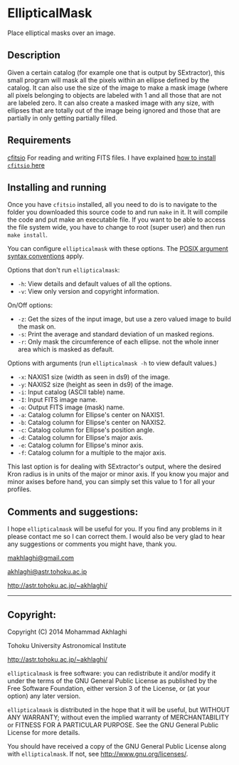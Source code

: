 EllipticalMask
==============

Place elliptical masks over an image.

Description
-----------

Given a certain catalog (for example one that is output by
SExtractor), this small program will mask all the pixels within an
ellipse defined by the catalog. It can also use the size of the image
to make a mask image (where all pixels belonging to objects are
labeled with 1 and all those that are not are labeled zero.  It can
also create a masked image with any size, with ellipses that are
totally out of the image being ignored and those that are partially in
only getting partially filled.



Requirements
------------

[cfitsio](http://heasarc.nasa.gov/fitsio/fitsio.html) For reading and
  writing FITS files. I have explained [how to install `cfitsio`
  here](http://www.astr.tohoku.ac.jp/~akhlaghi/cfitsiowcslibinstall.html)



Installing and running
----------------------

Once you have `cfitsio` installed, all you need to do is to navigate
to the folder you downloaded this source code to and run `make` in it.
It will compile the code and put make an executable file. If you want
to be able to access the file system wide, you have to change to root
(super user) and then run `make install`. 

You can configure `ellipticalmask` with these options.  The [POSIX
argument syntax
conventions](http://www.gnu.org/software/libc/manual/html_node/Argument-Syntax.html#Argument-Syntax)
apply.


Options that don't run `ellipticalmask`:
* `-h`: View details and default values of all the options.
* `-v`: View only version and copyright information.

On/Off options: 

* `-z`: Get the sizes of the input image, but use a
  zero valued image to build the mask on.
* `-s`: Print the average and standard deviation 
  of un masked regions.
* `-r`: Only mask the circumference of each ellipse.
  not the whole inner area which is masked as default.

Options with arguments (run `ellipticalmask -h` to view default values.)
* `-x`: NAXIS1 size (width as seen in ds9) of the image.
* `-y`: NAXIS2 size (height as seen in ds9) of the image.
* `-i`: Input catalog (ASCII table) name.
* `-I`: Input FITS image name.
* `-o`: Output FITS image (mask) name.
* `-a`: Catalog column for Ellipse's center on NAXIS1.
* `-b`: Catalog column for Ellipse's center on NAXIS2.
* `-c`: Catalog column for Ellipse's position angle.
* `-d`: Catalog column for Ellipse's major axis.
* `-e`: Catalog column for Ellipse's minor axis.
* `-f`: Catalog column for a multiple to the major axis.

This last option is for dealing with SExtractor's output, where the
desired Kron radius is in units of the major or minor axis. If you
know you major and minor axises before hand, you can simply set this
value to 1 for all your profiles. 


Comments and suggestions:
----------------------------------------

I hope `ellipticalmask` will be useful for you. If you find any
problems in it please contact me so I can correct them. I would also
be very glad to hear any suggestions or comments you might have, thank
you.

makhlaghi@gmail.com 

akhlaghi@astr.tohoku.ac.jp

http://astr.tohoku.ac.jp/~akhlaghi/

----------------------------------------
Copyright:
----------------------------------------
Copyright (C) 2014 Mohammad Akhlaghi

Tohoku University Astronomical Institute

http://astr.tohoku.ac.jp/~akhlaghi/

`ellipticalmask` is free software: you can redistribute it and/or modify
it under the terms of the GNU General Public License as published by
the Free Software Foundation, either version 3 of the License, or
(at your option) any later version.

`ellipticalmask` is distributed in the hope that it will be useful,
but WITHOUT ANY WARRANTY; without even the implied warranty of
MERCHANTABILITY or FITNESS FOR A PARTICULAR PURPOSE.  See the
GNU General Public License for more details.

You should have received a copy of the GNU General Public License
along with `ellipticalmask`.  If not, see <http://www.gnu.org/licenses/>.